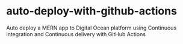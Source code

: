 # auto-deploy-with-github-actions
Auto deploy a MERN app to Digital Ocean platform using Continuous integration and Continuous delivery with GitHub Actions

